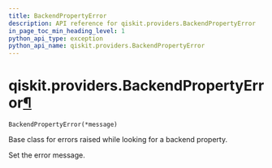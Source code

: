 ```yaml
---
title: BackendPropertyError
description: API reference for qiskit.providers.BackendPropertyError
in_page_toc_min_heading_level: 1
python_api_type: exception
python_api_name: qiskit.providers.BackendPropertyError
---
```


# qiskit.providers.BackendPropertyError[¶](#qiskit-providers-backendpropertyerror "Permalink to this headline")

<span id="qiskit.providers.BackendPropertyError" />

`BackendPropertyError(*message)`

Base class for errors raised while looking for a backend property.

Set the error message.

